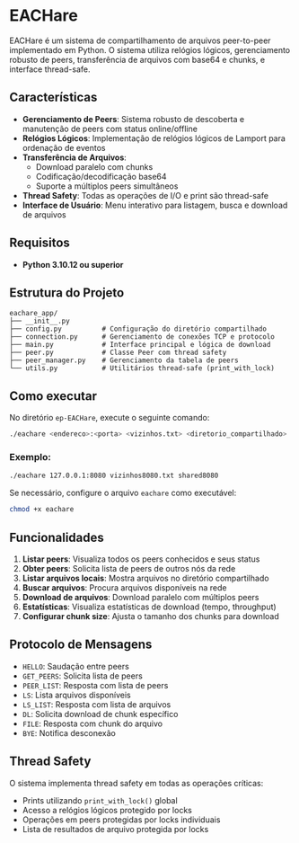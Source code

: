 # EACHare

EACHare é um sistema de compartilhamento de arquivos peer-to-peer implementado em Python. O sistema utiliza relógios lógicos, gerenciamento robusto de peers, transferência de arquivos com base64 e chunks, e interface thread-safe.

## Características

- **Gerenciamento de Peers**: Sistema robusto de descoberta e manutenção de peers com status online/offline
- **Relógios Lógicos**: Implementação de relógios lógicos de Lamport para ordenação de eventos
- **Transferência de Arquivos**: 
  - Download paralelo com chunks
  - Codificação/decodificação base64
  - Suporte a múltiplos peers simultâneos
- **Thread Safety**: Todas as operações de I/O e print são thread-safe
- **Interface de Usuário**: Menu interativo para listagem, busca e download de arquivos

## Requisitos
- **Python 3.10.12 ou superior**

## Estrutura do Projeto

```
eachare_app/
├── __init__.py
├── config.py          # Configuração do diretório compartilhado
├── connection.py      # Gerenciamento de conexões TCP e protocolo
├── main.py            # Interface principal e lógica de download
├── peer.py            # Classe Peer com thread safety
├── peer_manager.py    # Gerenciamento da tabela de peers
└── utils.py           # Utilitários thread-safe (print_with_lock)
```

## Como executar

No diretório `ep-EACHare`, execute o seguinte comando:
```bash
./eachare <endereco>:<porta> <vizinhos.txt> <diretorio_compartilhado>
```

### Exemplo:
```bash
./eachare 127.0.0.1:8080 vizinhos8080.txt shared8080
```

Se necessário, configure o arquivo `eachare` como executável:
```bash
chmod +x eachare
```

## Funcionalidades

1. **Listar peers**: Visualiza todos os peers conhecidos e seus status
2. **Obter peers**: Solicita lista de peers de outros nós da rede
3. **Listar arquivos locais**: Mostra arquivos no diretório compartilhado
4. **Buscar arquivos**: Procura arquivos disponíveis na rede
5. **Download de arquivos**: Download paralelo com múltiplos peers
6. **Estatísticas**: Visualiza estatísticas de download (tempo, throughput)
7. **Configurar chunk size**: Ajusta o tamanho dos chunks para download

## Protocolo de Mensagens

- `HELLO`: Saudação entre peers
- `GET_PEERS`: Solicita lista de peers
- `PEER_LIST`: Resposta com lista de peers
- `LS`: Lista arquivos disponíveis
- `LS_LIST`: Resposta com lista de arquivos
- `DL`: Solicita download de chunk específico
- `FILE`: Resposta com chunk do arquivo
- `BYE`: Notifica desconexão

## Thread Safety

O sistema implementa thread safety em todas as operações críticas:
- Prints utilizando `print_with_lock()` global
- Acesso a relógios lógicos protegido por locks
- Operações em peers protegidas por locks individuais
- Lista de resultados de arquivo protegida por locks